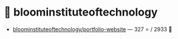 # 👤 bloominstituteoftechnology

- [bloominstituteoftechnology/portfolio-website](https://github.com/bloominstituteoftechnology/portfolio-website) — 327 ⭐️ / 2933 🍴
